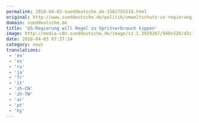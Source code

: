 ```yaml
---
permalink: 2018-04-03-sueddeutsche.de-1582755518.html
original: http://www.sueddeutsche.de/politik/umweltschutz-us-regierung-will-regel-zu-spritverbrauch-kippen-1.3929266
domain: sueddeutsche.de
title: 'US-Regierung will Regel zu Spritverbrauch kippen'
image: http://media-cdn.sueddeutsche.de/image/sz.1.3929267/940x528/d3c1a48ab9454cc1aaafa4abab16f093.jpg?v=1522738249
date: 2018-04-03 07:37:14
category: news
translations: 
 - 'en'
 - 'es'
 - 'ru'
 - 'ja'
 - 'fr'
 - 'it'
 - 'zh-CN'
 - 'zh-TW'
 - 'ar'
 - 'pt'
 - 'hy'
---
```


